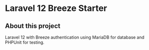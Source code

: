 # Laravel 12 Breeze Starter

## About this project

Laravel 12 with Breeze authentication using MariaDB for database and PHPUnit for testing.